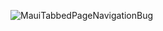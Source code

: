 ![MauiTabbedPageNavigationBug](https://github.com/user-attachments/assets/392811e1-ba14-4d71-a684-06e1a2a08406)
